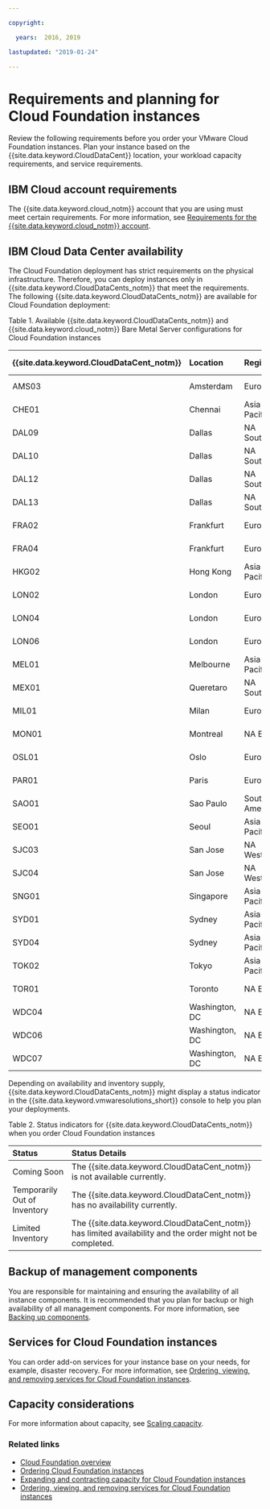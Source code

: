 ```yaml
---

copyright:

  years:  2016, 2019

lastupdated: "2019-01-24"

---
```


# Requirements and planning for Cloud Foundation instances

Review the following requirements before you order your VMware Cloud Foundation instances. Plan your instance based on the {{site.data.keyword.CloudDataCent}} location, your workload capacity requirements, and service requirements.

## IBM Cloud account requirements

The {{site.data.keyword.cloud_notm}} account that you are using must meet certain requirements. For more information, see [Requirements for the {{site.data.keyword.cloud_notm}} account](/docs/services/vmwaresolutions/vmonic/slaccountrequirement.html).

## IBM Cloud Data Center availability

The Cloud Foundation deployment has strict requirements on the physical infrastructure. Therefore, you can deploy instances only in {{site.data.keyword.CloudDataCents_notm}} that meet the requirements. The following {{site.data.keyword.CloudDataCents_notm}} are available for Cloud Foundation deployment:

Table 1. Available {{site.data.keyword.CloudDataCents_notm}} and {{site.data.keyword.cloud_notm}} Bare Metal Server configurations for Cloud Foundation instances

| {{site.data.keyword.CloudDataCent_notm}} | Location | Region | Server configurations |
|:----------------------|:---------|:-------|:----------------------|
| AMS03 | Amsterdam | Europe | Skylake, Broadwell |
| CHE01 | Chennai | Asia-Pacific | Skylake, Broadwell |
| DAL09 | Dallas | NA South | Skylake, Broadwell |
| DAL10 | Dallas | NA South | Skylake, Broadwell |
| DAL12 | Dallas | NA South | Skylake, Broadwell |
| DAL13 | Dallas | NA South | Skylake, Broadwell |
| FRA02 | Frankfurt | Europe | Skylake, Broadwell |
| FRA04 | Frankfurt | Europe | Skylake, Broadwell |
| HKG02 | Hong Kong | Asia-Pacific | Skylake, Broadwell |
| LON02 | London | Europe | Skylake, Broadwell |
| LON04 | London | Europe | Skylake, Broadwell |
| LON06 | London | Europe | Skylake, Broadwell |
| MEL01 | Melbourne | Asia-Pacific | Skylake, Broadwell |
| MEX01 | Queretaro | NA South | Skylake, Broadwell |
| MIL01 | Milan | Europe | Skylake, Broadwell |
| MON01 | Montreal | NA East | Skylake, Broadwell |
| OSL01 | Oslo | Europe | Skylake, Broadwell |
| PAR01 | Paris | Europe | Skylake, Broadwell |
| SAO01 | Sao Paulo | South America | Skylake, Broadwell |
| SEO01 | Seoul | Asia-Pacific | Skylake, Broadwell |
| SJC03 | San Jose | NA West | Skylake, Broadwell |
| SJC04 | San Jose | NA West | Skylake, Broadwell |
| SNG01 | Singapore | Asia-Pacific | Skylake, Broadwell |
| SYD01 | Sydney | Asia-Pacific | Skylake, Broadwell |
| SYD04 | Sydney | Asia-Pacific | Skylake, Broadwell |
| TOK02 | Tokyo | Asia-Pacific | Skylake, Broadwell |
| TOR01 | Toronto | NA East | Skylake, Broadwell |
| WDC04 | Washington, DC | NA East | Skylake, Broadwell |
| WDC06 | Washington, DC | NA East | Skylake, Broadwell |
| WDC07 | Washington, DC | NA East | Skylake, Broadwell |

Depending on availability and inventory supply, {{site.data.keyword.CloudDataCents_notm}} might display a status indicator in the {{site.data.keyword.vmwaresolutions_short}} console to help you plan your deployments.

Table 2. Status indicators for {{site.data.keyword.CloudDataCents_notm}} when you order Cloud Foundation instances

| Status | Status Details |
|:------------------------------|:--------------------------------------------------|
| Coming Soon                   | The {{site.data.keyword.CloudDataCent_notm}} is not available currently. |
| Temporarily Out of Inventory  | The {{site.data.keyword.CloudDataCent_notm}} has no availability currently. |
| Limited Inventory             | The {{site.data.keyword.CloudDataCent_notm}} has limited availability and the order might not be completed. |

## Backup of management components

You are responsible for maintaining and ensuring the availability of all instance components. It is recommended that you plan for backup or high availability of all management components. For more information, see [Backing up components](/docs/services/vmwaresolutions/archiref/solution/solution_backingup.html).

## Services for Cloud Foundation instances

You can order add-on services for your instance base on your needs, for example, disaster recovery. For more information, see [Ordering, viewing, and removing services for Cloud Foundation instances](/docs/services/vmwaresolutions/sddc/sd_addingremovingservices.html).

## Capacity considerations

For more information about capacity, see [Scaling capacity](/docs/services/vmwaresolutions/archiref/solution/solution_scaling.html).

### Related links

* [Cloud Foundation overview](/docs/services/vmwaresolutions/sddc/sd_cloudfoundationoverview.html)
* [Ordering Cloud Foundation instances](/docs/services/vmwaresolutions/sddc/sd_orderinginstance.html)
* [Expanding and contracting capacity for Cloud Foundation instances](/docs/services/vmwaresolutions/sddc/sd_addingremovingservers.html)
* [Ordering, viewing, and removing services for Cloud Foundation instances](/docs/services/vmwaresolutions/sddc/sd_addingremovingservices.html)
